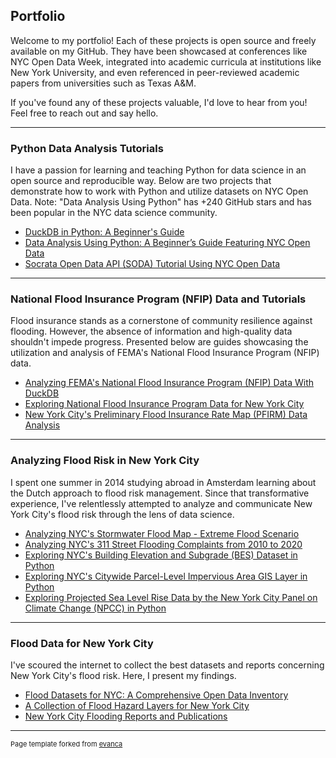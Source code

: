 ## Portfolio

Welcome to my portfolio! Each of these projects is open source and freely available on my GitHub. They have been showcased at conferences like NYC Open Data Week, integrated into academic curricula at institutions like New York University, and even referenced in peer-reviewed academic papers from universities such as Texas A&M.

If you've found any of these projects valuable, I'd love to hear from you! Feel free to reach out and say hello.

---

### Python Data Analysis Tutorials

I have a passion for learning and teaching Python for data science in an open source and reproducible way. Below are two projects that demonstrate how to work with Python and utilize datasets on NYC Open Data. Note: "Data Analysis Using Python" has +240 GitHub stars and has been popular in the NYC data science community.
- [DuckDB in Python: A Beginner's Guide](https://github.com/mebauer/duckdb-python-basics)
- [Data Analysis Using Python: A Beginner’s Guide Featuring NYC Open Data](https://github.com/mebauer/data-analysis-using-python)
- [Socrata Open Data API (SODA) Tutorial Using NYC Open Data](https://github.com/mebauer/sodapy-tutorial-nyc-opendata)

---

### National Flood Insurance Program (NFIP) Data and Tutorials

Flood insurance stands as a cornerstone of community resilience against flooding. However, the absence of information and high-quality data shouldn't impede progress. Presented below are guides showcasing the utilization and analysis of FEMA's National Flood Insurance Program (NFIP) data.
- [Analyzing FEMA's National Flood Insurance Program (NFIP) Data With DuckDB](https://github.com/mebauer/duckdb-fema-nfip)
- [Exploring National Flood Insurance Program Data for New York City](https://github.com/mebauer/fema-nfip-nyc)
- [New York City's Preliminary Flood Insurance Rate Map (PFIRM) Data Analysis](https://github.com/mebauer/nyc-floodzone-analysis)

---

### Analyzing Flood Risk in New York City

I spent one summer in 2014 studying abroad in Amsterdam learning about the Dutch approach to flood risk management. Since that transformative experience, I've relentlessly attempted to analyze and communicate New York City's flood risk through the lens of data science.
- [Analyzing NYC's Stormwater Flood Map - Extreme Flood Scenario](https://github.com/mebauer/stormwater-map-analysis-nyc)
- [Analyzing NYC's 311 Street Flooding Complaints from 2010 to 2020](https://github.com/mebauer/nyc-311-street-flooding)
- [Exploring NYC's Building Elevation and Subgrade (BES) Dataset in Python](https://github.com/mebauer/building-elevation-subgrade-nyc)
- [Exploring NYC's Citywide Parcel-Level Impervious Area GIS Layer in Python](https://github.com/mebauer/parcel-impervious-area-nyc)
- [Exploring Projected Sea Level Rise Data by the New York City Panel on Climate Change (NPCC) in Python](https://github.com/mebauer/projected-sea-level-rise-nyc)

---

### Flood Data for New York City

I've scoured the internet to collect the best datasets and reports concerning New York City's flood risk. Here, I present my findings.
- [Flood Datasets for NYC: A Comprehensive Open Data Inventory](https://github.com/mebauer/nyc-flood-data)
- [A Collection of Flood Hazard Layers for New York City](https://github.com/mebauer/nyc-flood-layers)
- [New York City Flooding Reports and Publications](https://github.com/mebauer/nyc-flood-reports)

---

<p style="font-size:11px">Page template forked from <a href="https://github.com/evanca/quick-portfolio">evanca</a></p>
<!-- Remove above link if you don't want to attibute -->
